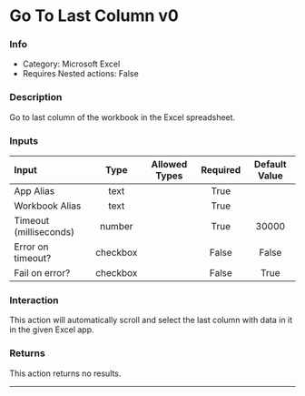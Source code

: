 # Go To Last Column v0

### Info

- Category: Microsoft Excel
- Requires Nested actions: False


### Description
Go to last column of the workbook in the Excel spreadsheet.


### Inputs

| Input | Type | Allowed Types | Required |  Default Value |
| :--- | :---: | :---: | :---: | :---: |
| App Alias | text |  | True |  |
| Workbook Alias | text |  | True |  |
| Timeout (milliseconds) | number |  | True | 30000 |
| Error on timeout? | checkbox |  | False | False |
| Fail on error? | checkbox |  | False | True |


### Interaction
This action will automatically scroll and select the last column with data in it in the given Excel app.

### Returns
This action returns no results.

---